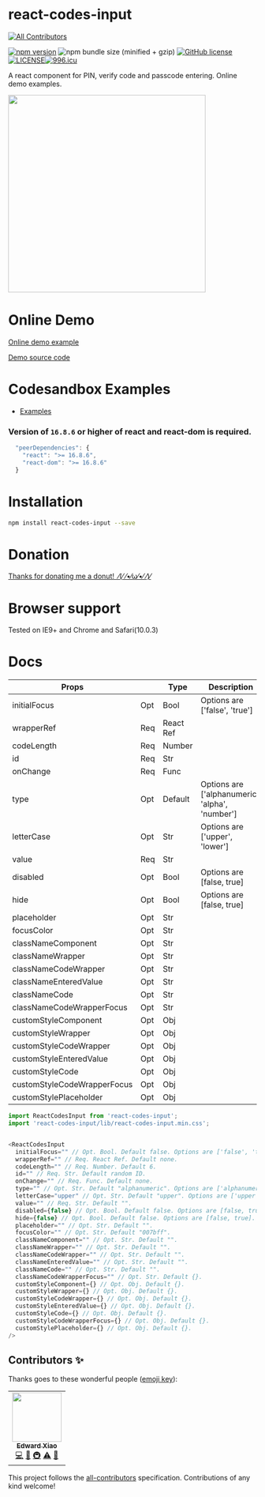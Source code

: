 # react-codes-input
<!-- ALL-CONTRIBUTORS-BADGE:START - Do not remove or modify this section -->
[![All Contributors](https://img.shields.io/badge/all_contributors-1-orange.svg?style=flat-square)](#contributors-)
<!-- ALL-CONTRIBUTORS-BADGE:END -->
[![npm version](https://badge.fury.io/js/react-codes-input.svg)](https://badge.fury.io/js/react-codes-input) ![npm bundle size (minified + gzip)](https://img.shields.io/bundlephobia/minzip/react-codes-input.svg) [![GitHub license](https://img.shields.io/badge/license-MIT-blue.svg)](https://raw.githubusercontent.com/edwardfxiao/react-codes-input/master/LICENSE)[![LICENSE](https://img.shields.io/badge/license-Anti%20996-blue.svg)](https://github.com/996icu/996.ICU/blob/master/LICENSE)[![996.icu](https://img.shields.io/badge/link-996.icu-red.svg)](https://996.icu)

A react component for PIN, verify code and passcode entering. Online demo examples.

<img src="https://raw.githubusercontent.com/edwardfxiao/react-codes-input/master/react-codes-input.gif" width="400" />

# Online Demo
<a href="https://edwardfxiao.github.io/react-codes-input/">Online demo example</a>

<a href="https://github.com/edwardfxiao/react-codes-input/blob/gh-pages/example/index.js">Demo source code</a>

# Codesandbox Examples
* <a href="https://codesandbox.io/s/index-6hnbf">Examples</a>

### Version of ```16.8.6``` or higher of react and react-dom is required.
```js
  "peerDependencies": {
    "react": ">= 16.8.6",
    "react-dom": ">= 16.8.6"
  }
```

# Installation
```sh
npm install react-codes-input --save
```
# Donation
<a href="https://www.paypal.me/XIAOMENGXIAO/0.99" target="_blank" alt="PayPal Donate">Thanks for donating me a donut!&nbsp;&nbsp;⁄(⁄ ⁄•⁄ω⁄•⁄ ⁄)⁄</a>

# Browser support
Tested on IE9+ and Chrome and Safari(10.0.3)

# Docs

|Props                        |       |Type         |Description                                    |Default          |
|---                          |---    |---          |---                                            |  ---            |
|initialFocus                 |  Opt  |  Bool       |Options are ['false', 'true']                  |  false          |
|wrapperRef                   |  Req  |  React Ref  |                                               |  none           |
|codeLength                   |  Req  |  Number     |                                               |  6              |
|id                           |  Req  |  Str        |                                               |  random ID      |
|onChange                     |  Req  |  Func       |                                               |  none           |
|type                         |  Opt  |  Default    |Options are ['alphanumeric', 'alpha', 'number']|  "alphanumeric" |
|letterCase                   |  Opt  |  Str        |Options are ['upper', 'lower']                 |  "upper"        |
|value                        |  Req  |  Str        |                                               |  ""             |
|disabled                     |  Opt  |  Bool       |Options are [false, true]                      |  false          |
|hide                         |  Opt  |  Bool       |Options are [false, true]                      |  false          |
|placeholder                  |  Opt  |  Str        |                                               |  ""          |
|focusColor                   |  Opt  |  Str        |                                               |  "#007bff"      |
|classNameComponent           |  Opt  |  Str        |                                               |  ""             |
|classNameWrapper             |  Opt  |  Str        |                                               |  ""             |
|classNameCodeWrapper         |  Opt  |  Str        |                                               |  ""             |
|classNameEnteredValue        |  Opt  |  Str        |                                               |  ""             |
|classNameCode                |  Opt  |  Str        |                                               |  ""             |
|classNameCodeWrapperFocus    |  Opt  |  Str        |                                               |  {}             |
|customStyleComponent         |  Opt  |  Obj        |                                               |  {}             |
|customStyleWrapper           |  Opt  |  Obj        |                                               |  {}             |
|customStyleCodeWrapper       |  Opt  |  Obj        |                                               |  {}             |
|customStyleEnteredValue      |  Opt  |  Obj        |                                               |  {}             |
|customStyleCode              |  Opt  |  Obj        |                                               |  {}             |
|customStyleCodeWrapperFocus  |  Opt  |  Obj        |                                               |  {}             |
|customStylePlaceholder       |  Opt  |  Obj        |                                               |  {}             |



```js
import ReactCodesInput from 'react-codes-input';
import 'react-codes-input/lib/react-codes-input.min.css';


<ReactCodesInput
  initialFocus="" // Opt. Bool. Default false. Options are ['false', 'true'].
  wrapperRef="" // Req. React Ref. Default none.
  codeLength="" // Req. Number. Default 6.
  id="" // Req. Str. Default random ID.
  onChange="" // Req. Func. Default none.
  type="" // Opt. Str. Default "alphanumeric". Options are ['alphanumeric', 'alpha', 'number'].
  letterCase="upper" // Opt. Str. Default "upper". Options are ['upper', 'lower'].
  value="" // Req. Str. Default "".
  disabled={false} // Opt. Bool. Default false. Options are [false, true].
  hide={false} // Opt. Bool. Default false. Options are [false, true].
  placeholder="" // Opt. Str. Default "".
  focusColor="" // Opt. Str. Default "007bff".
  classNameComponent="" // Opt. Str. Default "".
  classNameWrapper="" // Opt. Str. Default "".
  classNameCodeWrapper="" // Opt. Str. Default "".
  classNameEnteredValue="" // Opt. Str. Default "".
  classNameCode="" // Opt. Str. Default "".
  classNameCodeWrapperFocus="" // Opt. Str. Default {}.
  customStyleComponent={} // Opt. Obj. Default {}.
  customStyleWrapper={} // Opt. Obj. Default {}.
  customStyleCodeWrapper={} // Opt. Obj. Default {}.
  customStyleEnteredValue={} // Opt. Obj. Default {}.
  customStyleCode={} // Opt. Obj. Default {}.
  customStyleCodeWrapperFocus={} // Opt. Obj. Default {}.
  customStylePlaceholder={} // Opt. Obj. Default {}.
/>
```


## Contributors ✨

Thanks goes to these wonderful people ([emoji key](https://allcontributors.org/docs/en/emoji-key)):

<!-- ALL-CONTRIBUTORS-LIST:START - Do not remove or modify this section -->
<!-- prettier-ignore-start -->
<!-- markdownlint-disable -->
<table>
  <tr>
    <td align="center"><a href="https://github.com/edwardfxiao"><img src="https://avatars.githubusercontent.com/u/11728228?v=4?s=100" width="100px;" alt=""/><br /><sub><b>Edward Xiao</b></sub></a><br /><a href="https://github.com/edwardfxiao/react-codes-input/commits?author=edwardfxiao" title="Code">💻</a> <a href="https://github.com/edwardfxiao/react-codes-input/commits?author=edwardfxiao" title="Documentation">📖</a> <a href="https://github.com/edwardfxiao/react-codes-input/commits?author=edwardfxiao" title="Infrastructure (Hosting, Build-Tools, etc)">🚇</a> <a href="https://github.com/edwardfxiao/react-codes-input/commits?author=edwardfxiao" title="Tests">⚠️</a> <a href="https://github.com/edwardfxiao/react-codes-input/commits?author=edwardfxiao" title="Reviewed Pull Requests">👀</a></td>
  </tr>
</table>

<!-- markdownlint-restore -->
<!-- prettier-ignore-end -->

<!-- ALL-CONTRIBUTORS-LIST:END -->

This project follows the [all-contributors](https://github.com/all-contributors/all-contributors) specification. Contributions of any kind welcome!
